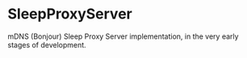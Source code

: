 SleepProxyServer
================

mDNS (Bonjour) Sleep Proxy Server implementation, in the very early stages of
development.
